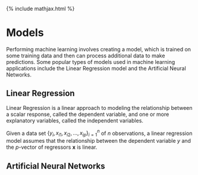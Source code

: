 {% include mathjax.html %}
# Models
Performing machine learning involves creating a model, which is trained on some training data and then can process additional data to make predictions. Some popular types of models used in machine learning applications include the Linear Regression model and the Artificial Neural Networks.

## Linear Regression
Linear Regression is a linear approach to modeling the relationship between a scalar response, called the dependent variable, and one or more explanatory variables, called the independent variables.

Given a data set $\{y_i,x_{i1},x_{i2},...,x_{ip}\} _ {i=1}^n$ of $n$ observations, a linear regression model assumes that the relationship between the dependent variable $y$ and the $p$-vector of regressors $\boldsymbol{x}$ is linear.

## Artificial Neural Networks
